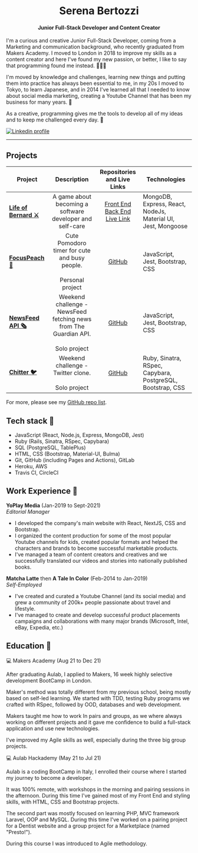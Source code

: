 <h1 align="center"> Serena Bertozzi </h1>
<h4 align="center">Junior Full-Stack Developer and Content Creator</h4>

I'm a curious and creative Junior Full-Stack Developer, coming from a Marketing and communication background, who recently graduated from Makers Academy.
I moved to London in 2018 to improve my skills as a content creator and here I've found my new passion, or better, I like to say that programming found me instead. 👩🏻‍💻

I'm moved by knowledge and challenges, learning new things and putting them into practice has always been essential to me, in my 20s I moved to Tokyo, to learn Japanese, and in 2014 I've learned all that I needed to know about social media marketing, creating a Youtube Channel that has been my business for many years. 🗼

As a creative, programming gives me the tools to develop all of my ideas and to keep me challenged every day. 🌱

[![Linkedin profile](https://img.shields.io/badge/Linkedin-Serena%20Bertozzi-0077B5?style=social&logo=linkedin&?labelColor=fff)](http://linkedin.com/in/serenabertozzi)
<hr>

## Projects

|Project        |Description                    | Repositories and Live Links                 |Technologies              |
|----------|-------------------------------------|--------------------------|-----------------------|
|<b>[Life of Bernard ⚔️](https://life-of-bernard.herokuapp.com/)</b>|<div align="center"> A game about becoming a software developer and self-care</div>|<div align="center">[Front End](https://github.com/serenabertozzi/EP3-Gaming-FE)<br>[Back End](https://github.com/serenabertozzi/EP3-Gaming-BE)<br>[Live Link](https://life-of-bernard.herokuapp.com/)</div>|MongoDB, Express, React, NodeJs, Material UI, Jest, Mongoose          |
|<b>[FocusPeach 🍑](https://github.com/serenabertozzi/pomodoro)</b>|<div align="center"> Cute Pomodoro timer for cute and busy people.<br><br>Personal project</div>|<div align="center">[GitHub](https://github.com/serenabertozzi/pomodoro)</div>|JavaScript, Jest, Bootstrap, CSS|
|<b>[NewsFeed API 🗞](https://github.com/serenabertozzi/news-summary-challenge)</b>|<div align="center">Weekend challenge -  NewsFeed fetching news from The Guardian API.<br><br>Solo project</div>|<div align="center">[GitHub](https://github.com/serenabertozzi/news-summary-challenge)</div>|JavaScript, Jest, Bootstrap, CSS|
|<b>[Chitter 🐦](https://github.com/serenabertozzi/chitter-challenge)</b>|<div align="center">Weekend challenge -  Twitter clone.<br><br>Solo project</div>|<div align="center">[GitHub](https://github.com/serenabertozzi/chitter-challenge)</div>|Ruby, Sinatra, RSpec, Capybara, PostgreSQL, Bootstrap, CSS|

For more, please see my [GitHub repo list](https://github.com/serenabertozzi?tab=repositories).


## Tech stack 🤖
- JavaScript (React, Node.js, Express, MongoDB, Jest)
- Ruby (Rails, Sinatra, RSpec, Capybara)
- SQL (PostgreSQL, TablePlus)
- HTML, CSS (Bootstrap, Material-UI, Bulma)
- Git, GitHub (including Pages and Actions), GitLab
- Heroku, AWS
- Travis CI, CircleCI


## Work Experience 💼

**YoPlay Media** (Jan-2019 to Sept-2021)  
_Editorial Manager_

- I developed the company's main website with React, NextJS, CSS and Bootstrap. 
- I organized the content production for some of the most popular Youtube channels for kids, created popular formats and helped the characters and brands to become successful marketable products.
- I've managed a team of content creators and creatives and we successfully translated our videos and stories into nationally published books.


**Matcha Latte** then **A Tale In Color** (Feb-2014 to Jan-2019)  
_Self-Employed_

- I've created and curated a Youtube Channel (and its social media) and grew a community of 200k+ people passionate about travel and lifestyle.
- I've managed to create and develop successful product placements campaigns and collaborations with many major brands (Microsoft, Intel, eBay, Expedia, etc.)

## Education 📓

💻 Makers Academy (Aug 21 to Dec 21)

After graduating Aulab, I applied to Makers, 16 week highly selective development BootCamp in London.

Maker's method was totally different from my previous school, being mostly based on self-led learning.
We started with TDD, testing Ruby programs we crafted with RSpec, followed by OOD, databases and web development. 

Makers taught me how to work In pairs and groups, as we where always working on different projects and it gave me confidence to build a full-stack application and use new technologies.

I've improved my Agile skills as well, especially during the three big group projects. 


💻 Aulab Hackademy (May 21 to Jul 21)

Aulab is a coding BootCamp in Italy, I enrolled their course where I started my journey to become a developer. 

It was 100% remote, with workshops in the morning and pairing sessions in the afternoon. 
During this time I've gained most of my Front End and styling skills, with HTML, CSS and Bootstrap projects. 

The second part was mostly focused on learning PHP, MVC framework Laravel, OOP and MySQL. During this time I've worked on a pairing project for a Dentist website and a group project for a Marketplace (named "Presto!").

During this course I was introduced to Agile methodology.

